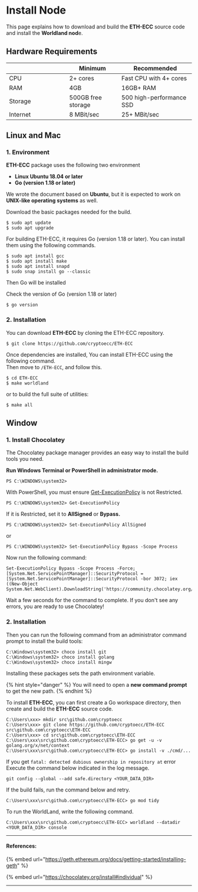 # Install Node

This page explains how to download and build the **ETH-ECC** source code and install the **Worldland nod**e.

## Hardware Requirements

<table><thead><tr><th width="147.33333333333331"></th><th>Minimum</th><th>Recommended</th></tr></thead><tbody><tr><td>CPU</td><td>2+ cores</td><td>Fast CPU with 4+ cores</td></tr><tr><td>RAM</td><td>4GB</td><td>16GB+ RAM</td></tr><tr><td>Storage </td><td>500GB free storage</td><td>500 high-performance SSD </td></tr><tr><td>Internet</td><td>8 MBit/sec</td><td>25+ MBit/sec</td></tr></tbody></table>



## Linux and Mac

### 1. Environment

**ETH-ECC** package uses the following two environment

* **Linux Ubuntu 18.04 or later**
* **Go (version 1.18 or later)**

We wrote the document based on **Ubuntu**, but it is expected to work on **UNIX-like operating systems** as well.

Download the basic packages needed for the build.

```
$ sudo apt update
$ sudo apt upgrade
```

For building ETH-ECC, it requires Go (version 1.18 or later). You can install them using the following commands.

```
$ sudo apt install gcc
$ sudo apt install make
$ sudo apt install snapd
$ sudo snap install go --classic
```

Then Go will be installed

Check the version of Go (version 1.18 or later)

```
$ go version
```

### 2. Installation

You can download **ETH-ECC** by cloning the ETH-ECC repository.

```
$ git clone https://github.com/cryptoecc/ETH-ECC
```

Once dependencies are installed, You can install ETH-ECC using the following command.\
Then move to `/ETH-ECC`, and follow this.

```
$ cd ETH-ECC
$ make worldland
```

or to build the full suite of utilities:

```
$ make all
```



## Window

### 1. Install Chocolatey

The Chocolatey package manager provides an easy way to install the build tools you need.

**Run Windows Terminal or PowerShell in administrator mode.**

```
PS C:\WINDOWS\system32>
```

With PowerShell, you must ensure [Get-ExecutionPolicy](https://go.microsoft.com/fwlink/?LinkID=135170) is not Restricted.&#x20;

```
PS C:\WINDOWS\system32> Get-ExecutionPolicy
```

If it is Restricted, set it to **AllSigned** or **Bypass.**

```
PS C:\WINDOWS\system32> Set-ExecutionPolicy AllSigned
```

or

```
PS C:\WINDOWS\system32> Set-ExecutionPolicy Bypass -Scope Process
```

Now run the following command:

```
Set-ExecutionPolicy Bypass -Scope Process -Force; [System.Net.ServicePointManager]::SecurityProtocol = [System.Net.ServicePointManager]::SecurityProtocol -bor 3072; iex ((New-Object System.Net.WebClient).DownloadString('https://community.chocolatey.org/install.ps1'))
```

Wait a few seconds for the command to complete. If you don't see any errors, you are ready to use Chocolatey!&#x20;

### **2.** Installation

Then you can run the following command from an administrator command prompt to install the build tools:

```
C:\Windows\system32> choco install git
C:\Windows\system32> choco install golang
C:\Windows\system32> choco install mingw
```

Installing these packages sets the path environment variable.&#x20;

{% hint style="danger" %}
You will need to open a **new command prompt** to get the new path.
{% endhint %}

To install **ETH-ECC**, you can first create a Go workspace directory, then create and build the **ETH-ECC** source code.

```
C:\Users\xxx> mkdir src\github.com\cryptoecc
C:\Users\xxx> git clone https://github.com/cryptoecc/ETH-ECC src\github.com\cryptoecc\ETH-ECC
C:\Users\xxx> cd src\github.com\cryptoecc\ETH-ECC 
C:\Users\xxx\src\github.com\cryptoecc\ETH-ECC> go get -u -v golang.org/x/net/context
C:\Users\xxx\src\github.com\cryptoecc\ETH-ECC> go install -v ./cmd/...
```

If you get `fatal: detected dubious ownership in repository at` error Execute the command below indicated in the log message.

```
git config --global --add safe.directory <YOUR_DATA_DIR>
```



If the build fails, run the command below and retry.

```
C:\Users\xxx\src\github.com\cryptoecc\ETH-ECC> go mod tidy
```

To run the WorldLand, write the following command.

```
C:\Users\xxx\src\github.com\cryptoecc\ETH-ECC> worldland --datadir <YOUR_DATA_DIR> console
```







***

#### References:

{% embed url="https://geth.ethereum.org/docs/getting-started/installing-geth" %}

{% embed url="https://chocolatey.org/install#individual" %}



***
